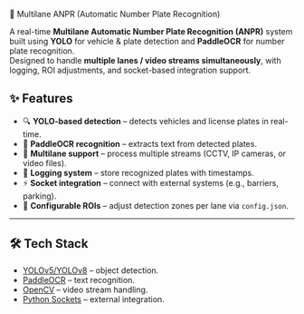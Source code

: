 🚗 Multilane ANPR (Automatic Number Plate Recognition)

A real-time **Multilane Automatic Number Plate Recognition (ANPR)** system built using **YOLO** for vehicle & plate detection and **PaddleOCR** for number plate recognition.  
Designed to handle **multiple lanes / video streams simultaneously**, with logging, ROI adjustments, and socket-based integration support.  

## ✨ Features
- 🔍 **YOLO-based detection** – detects vehicles and license plates in real-time.  
- 📝 **PaddleOCR recognition** – extracts text from detected plates.  
- 🎥 **Multilane support** – process multiple streams (CCTV, IP cameras, or video files).  
- 💾 **Logging system** – store recognized plates with timestamps.  
- ⚡ **Socket integration** – connect with external systems (e.g., barriers, parking).  
- 📐 **Configurable ROIs** – adjust detection zones per lane via `config.json`.  

---

## 🛠️ Tech Stack
- [YOLOv5/YOLOv8](https://github.com/ultralytics/yolov5) – object detection.  
- [PaddleOCR](https://github.com/PaddlePaddle/PaddleOCR) – text recognition.  
- [OpenCV](https://opencv.org/) – video stream handling.  
- [Python Sockets](https://docs.python.org/3/library/socket.html) – external integration.  

